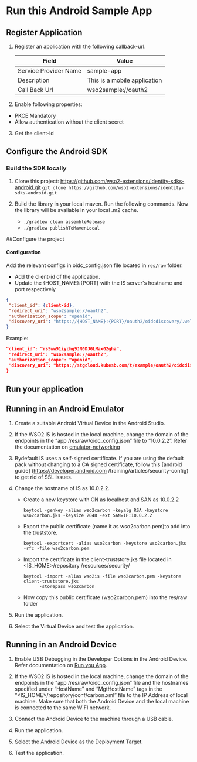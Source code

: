 # Run this Android Sample App 


## Register Application

1. Register an application with the following callback-url.

    | Field                 | Value         | 
    | --------------------- | ------------- | 
    | Service Provider Name | sample-app  |
    | Description           | This is a mobile application  | 
    | Call Back Url         | wso2sample://oauth2  | 

2. Enable following properties:
- PKCE Mandatory
- Allow authentication without the client secret

3. Get the client-id

## Configure the Android SDK

### Build the SDK locally

1. Clone this project: https://github.com/wso2-extensions/identity-sdks-android.git
    `git clone https://github.com/wso2-extensions/identity-sdks-android.git`

3. Build the library in your local maven. Run the following commands. Now the library will be
 available in your local .m2 cache. 
    - `./gradlew clean assembleRelease`
    - `./gradlew publishToMavenLocal `

##Configure the project

#### Configuration


Add the relevant configs in oidc_config.json file located in `res/raw` folder. 

- Add the client-id of the application.
- Update the {HOST_NAME}:{PORT} with the IS server's hostname and port respectively

```json
{
 "client_id": {client-id},
 "redirect_uri": "wso2sample://oauth2",
 "authorization_scope": "openid",
 "discovery_uri": "https://{HOST_NAME}:{PORT}/oauth2/oidcdiscovery/.well-known/openid-configuration"
}
```

Example:

```json
"client_id": "rs5ww91iychg9JN0DJGLMaxG2gha",
 "redirect_uri": "wso2sample://oauth2",
 "authorization_scope": "openid",
 "discovery_uri": "https://stgcloud.kubesb.com/t/example/oauth2/oidcdiscovery/.well-known/openid-configuration"
}
```

## Run your application

## Running in an Android Emulator

1. Create a suitable Android Virtual Device in the Android Studio.

2. If the WSO2 IS is hosted in the local machine, change the domain of the endpoints in the “app
/res/raw/oidc_config.json” file to “10.0.2.2”. Refer the documentation on [emulator-networking](https://developer.android.com/studio/run/emulator-networking)
3. Bydefault IS uses a self-signed certificate. If you are using the default pack without
    changing to a CA signed certificate, follow this [android guide] (https://developer.android.com
    /training/articles/security-config) to get rid of SSL issues.
4. Change the hostname of IS as 10.0.2.2.
    - Create a new keystore with CN as localhost and SAN as 10.0.2.2

        ```shell script
        keytool -genkey -alias wso2carbon -keyalg RSA -keystore wso2carbon.jks -keysize 2048 -ext SAN=IP:10.0.2.2
        ```

    - Export the public certificate (name it as wso2carbon.pem)to add into the truststore.
        ```shell script
        keytool -exportcert -alias wso2carbon -keystore wso2carbon.jks -rfc -file wso2carbon.pem
        ```
    - Import the certificate in the client-truststore.jks file located in <IS_HOME>/repository
    /resources/security/
       ```shell script
      keytool -import -alias wso2is -file wso2carbon.pem -keystore client-truststore.jks
             -storepass wso2carbon
       ```
    - Now copy this public certificate (wso2carbon.pem) into the res/raw folder

5. Run the application.

6. Select the Virtual Device and test the application. 

## Running in an Android Device
1. Enable USB Debugging in the Developer Options in the Android Device. Refer documentation on [Run you App](https://developer.android.com/training/basics/firstapp/running-app).

2. If the WSO2 IS is hosted in the local machine, change the domain of the endpoints in the “app
/res/raw/oidc_config.json” file and the hostnames specified under “HostName” and “MgtHostName” tags
 in the “<IS_HOME>/repository/conf/carbon.xml” file to the IP Address of local machine. Make sure that both the Android Device and the local machine is connected to the same WIFI network.

3. Connect the Android Device to the machine through a USB cable.

4. Run the application.

5. Select the Android Device as the Deployment Target.

6. Test the application.
